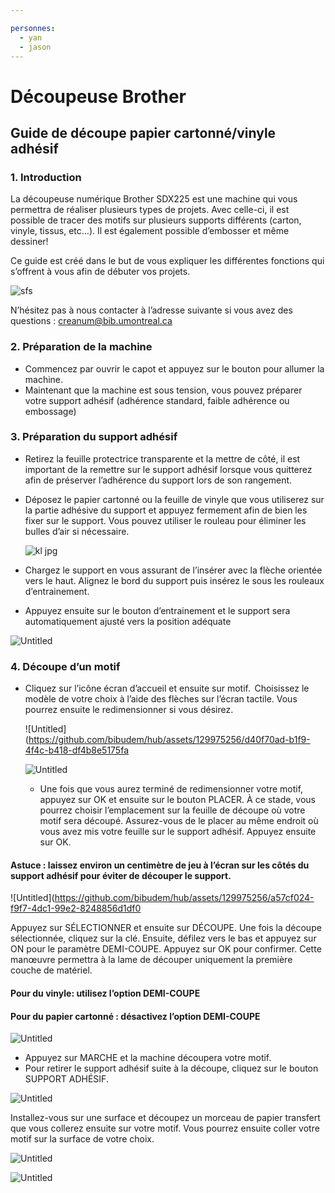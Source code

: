 ```yaml
---

personnes:
  - yan
  - jason
---
```


# Découpeuse Brother

## Guide de découpe papier cartonné/vinyle adhésif

### 1. Introduction
La découpeuse numérique Brother SDX225 est une machine qui vous permettra de réaliser plusieurs types de projets. Avec celle-ci, il est possible de tracer des motifs sur plusieurs supports différents (carton, vinyle, tissus, etc…). Il est également possible d’embosser et même dessiner!

Ce guide est créé dans le but de vous expliquer les différentes fonctions qui s’offrent à vous afin de débuter vos projets.

![sfs](https://github.com/bibudem/hub/assets/129975256/e614ec1c-56d2-4cd1-9ba0-546b7651afee)

N’hésitez pas à nous contacter à l’adresse suivante si vous avez des questions : [creanum@bib.umontreal.ca](mailto:creanum@bib.umontreal.ca)

### 2. Préparation de la machine
- Commencez par ouvrir le capot et appuyez sur le bouton pour allumer la machine.
- Maintenant que la machine est sous tension, vous pouvez préparer votre support adhésif (adhérence standard, faible adhérence ou embossage)

### 3. Préparation du support adhésif

- Retirez la feuille protectrice transparente et la mettre de côté, il est important de la remettre sur le support adhésif lorsque vous quitterez afin de préserver l’adhérence du support lors de son rangement.
- Déposez le papier cartonné ou la feuille de vinyle que vous utiliserez sur la partie adhésive du support et appuyez fermement afin de bien les fixer sur le support. Vous pouvez utiliser le rouleau pour éliminer les bulles d’air si nécessaire.

  ![kl jpg](https://github.com/bibudem/hub/assets/129975256/54900bbe-f63f-44f0-972d-f1a2b684fd48)
  
- Chargez le support en vous assurant de l’insérer avec la flèche orientée vers le haut. Alignez le bord du support puis insérez le sous les rouleaux d’entrainement.
- Appuyez ensuite sur le bouton d’entrainement et le support sera automatiquement ajusté vers la position adéquate

![Untitled](https://github.com/bibudem/hub/assets/129975256/848eb7a1-7b57-4d6d-90ce-ef4b364fdb44)

### 4. Découpe d’un motif

- Cliquez sur l’icône écran d’accueil et ensuite sur motif.  Choisissez le modèle de votre choix à l’aide des flèches sur l’écran tactile. Vous pourrez ensuite le redimensionner si vous désirez.

  ![Untitled](https://github.com/bibudem/hub/assets/129975256/d40f70ad-b1f9-4f4c-b418-df4b8e5175fa

  ![Untitled](https://github.com/bibudem/hub/assets/129975256/ae667425-79bf-4c79-90fd-b4c5e056c755)

  - Une fois que vous aurez terminé de redimensionner votre motif, appuyez sur OK et ensuite sur le bouton PLACER. À ce stade, vous pourrez choisir l’emplacement sur la feuille de découpe où votre motif sera découpé. Assurez-vous de le placer au même endroit où vous avez mis votre feuille sur le support adhésif. Appuyez ensuite sur OK.

#### Astuce : laissez environ un centimètre de jeu à l’écran sur les côtés du support adhésif pour éviter de découper le support.

![Untitled](https://github.com/bibudem/hub/assets/129975256/a57cf024-f9f7-4dc1-99e2-8248856d1df0

Appuyez sur SÉLECTIONNER et ensuite sur DÉCOUPE. Une fois la découpe sélectionnée, cliquez sur la clé. Ensuite, défilez vers le bas et appuyez sur ON pour le paramètre DEMI-COUPE. Appuyez sur OK pour confirmer. Cette manœuvre permettra à la lame de découper uniquement la première couche de matériel. 

#### Pour du vinyle: utilisez l’option DEMI-COUPE
#### Pour du papier cartonné : désactivez l’option DEMI-COUPE

![Untitled](https://github.com/bibudem/hub/assets/129975256/04a93e79-c93c-450e-b4c0-16a889baf92f)

- Appuyez sur MARCHE et la machine découpera votre motif.
- Pour retirer le support adhésif suite à la découpe, cliquez sur le bouton SUPPORT ADHÉSIF.

![Untitled](https://github.com/bibudem/hub/assets/129975256/653d2d65-502f-4023-9204-9ad30cc1ac19)

Installez-vous sur une surface et découpez un morceau de papier transfert que vous collerez ensuite sur votre motif. Vous pourrez ensuite coller votre motif sur la surface de votre choix.

![Untitled](https://github.com/bibudem/hub/assets/129975256/625e57af-5e44-4499-bf53-a79f4a1bd60a)

![Untitled](https://github.com/bibudem/hub/assets/129975256/e22ecd9c-99fa-47ca-b1d2-8a68ac89334e)








